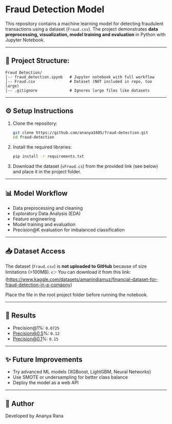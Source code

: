 # Fraud Detection Model

This repository contains a machine learning model for detecting fraudulent transactions using a dataset (`Fraud.csv`). The project demonstrates **data preprocessing, visualization, model training and evaluation** in Python with Jupyter Notebook.

---

## 📂 Project Structure:

```
Fraud Detection/
│-- fraud_detection.ipynb   # Jupyter notebook with full workflow
│-- Fraud.csv               # Dataset (NOT included in repo, too large)
│-- .gitignore              # Ignores large files like datasets
```

---

## ⚙️ Setup Instructions

1. Clone the repository:

   ```bash
   git clone https://github.com/ananya1605/fraud-detection.git
   cd fraud-detection
   ```

2. Install the required libraries:

   ```bash
   pip install -r requirements.txt
   ```

3. Download the dataset (`vFraud.cs`) from the provided link (see below) and place it in the project folder.
   
---

## 📊 Model Workflow

* Data preprocessing and cleaning
* Exploratory Data Analysis (EDA)
* Feature engineering
* Model training and evaluation
* Precision@K evaluation for imbalanced classification

---

## 📥 Dataset Access

The dataset (`Fraud.csv`) is **not uploaded to GitHub** because of size limitations (>100MB).
👉 You can download it from this link: (https://www.kaggle.com/datasets/amanindiamuz/financial-dataset-for-fraud-detection-in-a-comapny)

Place the file in the root project folder before running the notebook.

---

## 🚀 Results

* Precision@1%: `0.0725`
* Precision@0.5%: `0.12`
* Precision@0.1%: `0.15`

---

## ✨ Future Improvements

* Try advanced ML models (XGBoost, LightGBM, Neural Networks)
* Use SMOTE or undersampling for better class balance
* Deploy the model as a web API

---

## 📝 Author

Developed by Ananya Rana
